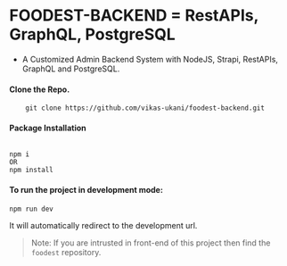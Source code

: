 # FOODEST-BACKEND = RestAPIs, GraphQL, PostgreSQL

- A Customized Admin Backend System with NodeJS, Strapi, RestAPIs, GraphQL and PostgreSQL.


#### Clone the Repo.
```
    git clone https://github.com/vikas-ukani/foodest-backend.git
```


#### Package Installation
```

npm i 
OR
npm install
```

#### To run the project in development mode:
```
npm run dev
```
It will automatically redirect to the development url.


> Note: If you are intrusted in front-end of this project then find the `foodest` repository. 